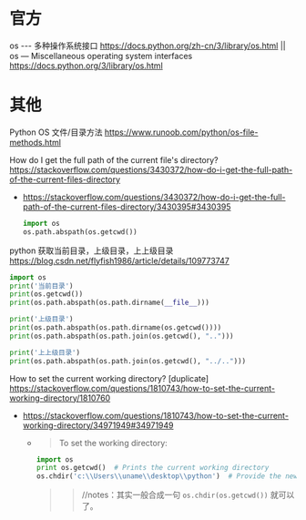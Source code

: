 
# 官方

os --- 多种操作系统接口 https://docs.python.org/zh-cn/3/library/os.html || os — Miscellaneous operating system interfaces https://docs.python.org/3/library/os.html

# 其他

Python OS 文件/目录方法 https://www.runoob.com/python/os-file-methods.html

How do I get the full path of the current file's directory? https://stackoverflow.com/questions/3430372/how-do-i-get-the-full-path-of-the-current-files-directory
- https://stackoverflow.com/questions/3430372/how-do-i-get-the-full-path-of-the-current-files-directory/3430395#3430395
  ```py
  import os
  os.path.abspath(os.getcwd())
  ```

python 获取当前目录，上级目录，上上级目录 https://blog.csdn.net/flyfish1986/article/details/109773747
```py
import os
print('当前目录')
print(os.getcwd())
print(os.path.abspath(os.path.dirname(__file__)))

print('上级目录')
print(os.path.abspath(os.path.dirname(os.getcwd())))
print(os.path.abspath(os.path.join(os.getcwd(), "..")))

print('上上级目录')
print(os.path.abspath(os.path.join(os.getcwd(), "../..")))
```

How to set the current working directory? [duplicate] https://stackoverflow.com/questions/1810743/how-to-set-the-current-working-directory/1810760
- https://stackoverflow.com/questions/1810743/how-to-set-the-current-working-directory/34971949#34971949
  * > To set the working directory:
    ```py
    import os
    print os.getcwd()  # Prints the current working directory
    os.chdir('c:\\Users\\uname\\desktop\\python')  # Provide the new path here
    ```
    >> //notes：其实一般合成一句 `os.chdir(os.getcwd())` 就可以了。
